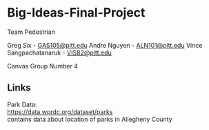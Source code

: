 # Big-Ideas-Final-Project

Team Pedestrian

Greg Six - GAS105@pitt.edu
Andre Nguyen - ALN101@pitt.edu
Vince Sangpachatanaruk - VIS82@pitt.edu

Canvas Group Number 4

## Links
Park Data:<br>
https://data.wprdc.org/dataset/parks<br>
contains data about location of parks in Allegheny County
<br>
